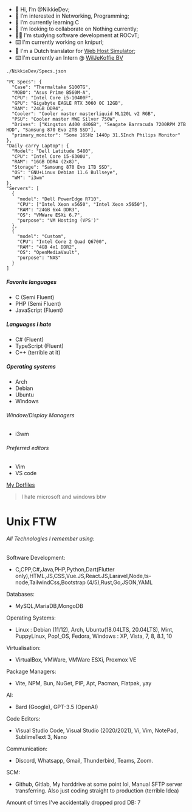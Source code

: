 - 👋 Hi, I’m @NikkieDev;
- 👀 I’m interested in Networking, Programming;
- 🌱 I’m currently learning C
- 💞️ I’m looking to collaborate on Nothing currently;
- 👩‍🎓 I'm studying software development at ROCvT;
- ⌨️ I'm currently working on knipurl;
- 💬 I'm a Dutch translator for [Web Host Simulator](https://ko-fi.com/WebHostSimulator);
- ⌨️ I'm currently an Intern @ [WilJeKoffie BV](https://wiljekoffie.com)
  
`./NikkieDev/Specs.json`
```
"PC Specs": {
  "Case": "Thermaltake S100TG",
  "MOBO": "Asus Prime B560M-A",
  "CPU": "Intel Core i5-10400F",
  "GPU": "Gigabyte EAGLE RTX 3060 OC 12GB",
  "RAM": "24GB DDR4",
  "Cooler": "Cooler master masterliquid ML120L v2 RGB",
  "PSU": "Cooler master MWE Silver 750W",
  "Drives": ["Kingston A400 480GB", "Seagate Barracuda 7200RPM 2TB HDD", "Samsung 870 Evo 2TB SSD"],
  "primary_monitor": "Some 165Hz 1440p 31.5Inch Philips Monitor"
},
"Daily carry Laptop": {
  "Model": "Dell Latitude 5480",
  "CPU": "Intel Core i5-6300U",
  "RAM": "16GB DDR4 (2x8)",
  "Storage": "Samsung 870 Evo 1TB SSD",
  "OS": "GNU+Linux Debian 11.6 Bullseye",
  "WM": "i3wm"
},
"Servers": [
  {
    "model": "Dell PowerEdge R710",
    "CPU": ["Intel Xeon x5650", "Intel Xeon x5650"],
    "RAM": "24GB 6x4 DDR3",
    "OS": "VMWare ESXi 6.7",
    "purpose": "VM Hosting (VPS')"
  },
  {
    "model": "Custom",
    "CPU": "Intel Core 2 Quad Q6700",
    "RAM": "4GB 4x1 DDR2",
    "OS": "OpenMediaVault",
    "purpose": "NAS"
  }
]
```

##### Favorite languages
* C (Semi Fluent)
* PHP (Semi Fluent)
* JavaScript (Fluent)


##### Languages I hate
* C# (Fluent)
* TypeScript (Fluent)
* C++ (terrible at it)

##### Operating systems
* Arch
* Debian
* Ubuntu
* Windows

###### Window/Display Managers
* i3wm

###### Preferred editors
* Vim
* VS code

[My Dotfiles](https://github.com/NikkieDev/dotfiles)

> I hate microsoft and windows btw
# Unix FTW


###### All Technologies I remember using:
Software Development:
  * C,CPP,C#,Java,PHP,Python,Dart(Flutter only),HTML,JS,CSS,Vue.JS,React.JS,Laravel,Node,ts-node,TailwindCss,Bootstrap (4/5),Rust,Go,JSON,YAML

Databases:  
  * MySQL,MariaDB,MongoDB

Operating Systems:  
  * Linux : Debian (11/12), Arch, Ubuntu(18.04LTS, 20.04LTS), Mint, PuppyLinux, Pop!_OS, Fedora, Windows : XP, Vista, 7, 8, 8.1, 10

Virtualisation:  
  * VirtualBox, VMWare, VMWare ESXi, Proxmox VE


Package Managers:  
  * Vite, NPM, Bun, NuGet, PIP, Apt, Pacman, Flatpak, yay


AI:  
  * Bard (Google), GPT-3.5 (OpenAI)

Code Editors:  
  * Visual Studio Code, Visual Studio (2020/2021), Vi, Vim, NotePad, SublimeText 3, Nano

Communication:
  * Discord, Whatsapp, Gmail, Thunderbird, Teams, Zoom.

SCM:  
  * Github, Gitlab, My harddrive at some point lol, Manual SFTP server transferring. Also just coding straight to production (terrible Idea)


Amount of times I've accidentally dropped prod DB: 7
